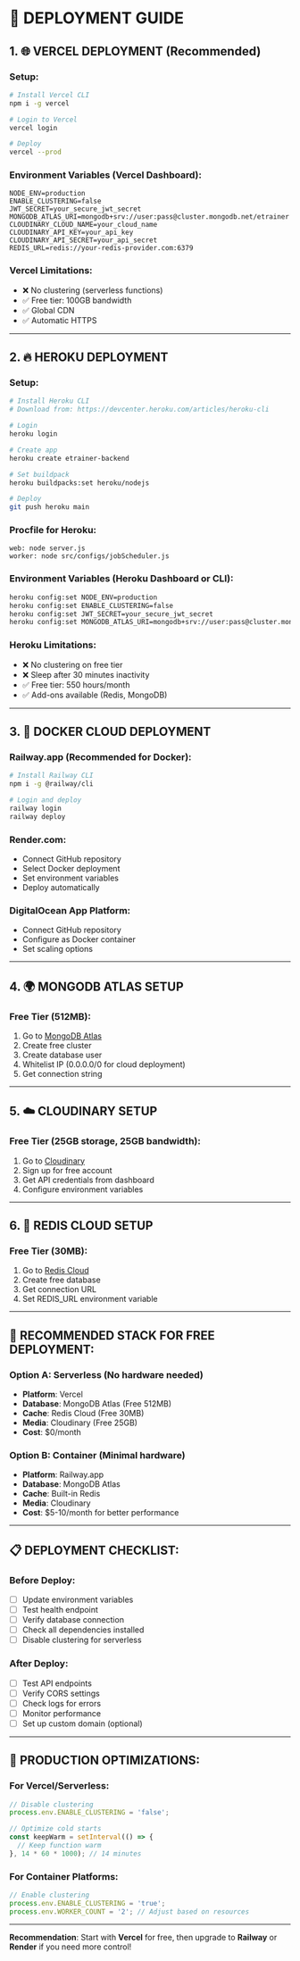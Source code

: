 # 🚀 DEPLOYMENT GUIDE

## 1. 🌐 VERCEL DEPLOYMENT (Recommended)

### Setup:
```bash
# Install Vercel CLI
npm i -g vercel

# Login to Vercel
vercel login

# Deploy
vercel --prod
```

### Environment Variables (Vercel Dashboard):
```
NODE_ENV=production
ENABLE_CLUSTERING=false
JWT_SECRET=your_secure_jwt_secret
MONGODB_ATLAS_URI=mongodb+srv://user:pass@cluster.mongodb.net/etrainer
CLOUDINARY_CLOUD_NAME=your_cloud_name
CLOUDINARY_API_KEY=your_api_key
CLOUDINARY_API_SECRET=your_api_secret
REDIS_URL=redis://your-redis-provider.com:6379
```

### Vercel Limitations:
- ❌ No clustering (serverless functions)
- ✅ Free tier: 100GB bandwidth
- ✅ Global CDN
- ✅ Automatic HTTPS

---

## 2. 🔥 HEROKU DEPLOYMENT

### Setup:
```bash
# Install Heroku CLI
# Download from: https://devcenter.heroku.com/articles/heroku-cli

# Login
heroku login

# Create app
heroku create etrainer-backend

# Set buildpack
heroku buildpacks:set heroku/nodejs

# Deploy
git push heroku main
```

### Procfile for Heroku:
```
web: node server.js
worker: node src/configs/jobScheduler.js
```

### Environment Variables (Heroku Dashboard or CLI):
```bash
heroku config:set NODE_ENV=production
heroku config:set ENABLE_CLUSTERING=false
heroku config:set JWT_SECRET=your_secure_jwt_secret
heroku config:set MONGODB_ATLAS_URI=mongodb+srv://user:pass@cluster.mongodb.net/etrainer
```

### Heroku Limitations:
- ❌ No clustering on free tier
- ❌ Sleep after 30 minutes inactivity
- ✅ Free tier: 550 hours/month
- ✅ Add-ons available (Redis, MongoDB)

---

## 3. 🐳 DOCKER CLOUD DEPLOYMENT

### Railway.app (Recommended for Docker):
```bash
# Install Railway CLI
npm i -g @railway/cli

# Login and deploy
railway login
railway deploy
```

### Render.com:
- Connect GitHub repository
- Select Docker deployment
- Set environment variables
- Deploy automatically

### DigitalOcean App Platform:
- Connect GitHub repository
- Configure as Docker container
- Set scaling options

---

## 4. 🌍 MONGODB ATLAS SETUP

### Free Tier (512MB):
1. Go to [MongoDB Atlas](https://cloud.mongodb.com)
2. Create free cluster
3. Create database user
4. Whitelist IP (0.0.0.0/0 for cloud deployment)
5. Get connection string

---

## 5. ☁️ CLOUDINARY SETUP

### Free Tier (25GB storage, 25GB bandwidth):
1. Go to [Cloudinary](https://cloudinary.com)
2. Sign up for free account
3. Get API credentials from dashboard
4. Configure environment variables

---

## 6. 🔴 REDIS CLOUD SETUP

### Free Tier (30MB):
1. Go to [Redis Cloud](https://redis.com/redis-enterprise-cloud/)
2. Create free database
3. Get connection URL
4. Set REDIS_URL environment variable

---

## 🎯 RECOMMENDED STACK FOR FREE DEPLOYMENT:

### Option A: Serverless (No hardware needed)
- **Platform**: Vercel
- **Database**: MongoDB Atlas (Free 512MB)
- **Cache**: Redis Cloud (Free 30MB)
- **Media**: Cloudinary (Free 25GB)
- **Cost**: $0/month

### Option B: Container (Minimal hardware)
- **Platform**: Railway.app
- **Database**: MongoDB Atlas
- **Cache**: Built-in Redis
- **Media**: Cloudinary
- **Cost**: $5-10/month for better performance

---

## 📋 DEPLOYMENT CHECKLIST:

### Before Deploy:
- [ ] Update environment variables
- [ ] Test health endpoint
- [ ] Verify database connection
- [ ] Check all dependencies installed
- [ ] Disable clustering for serverless

### After Deploy:
- [ ] Test API endpoints
- [ ] Verify CORS settings
- [ ] Check logs for errors
- [ ] Monitor performance
- [ ] Set up custom domain (optional)

---

## 🔧 PRODUCTION OPTIMIZATIONS:

### For Vercel/Serverless:
```javascript
// Disable clustering
process.env.ENABLE_CLUSTERING = 'false';

// Optimize cold starts
const keepWarm = setInterval(() => {
  // Keep function warm
}, 14 * 60 * 1000); // 14 minutes
```

### For Container Platforms:
```javascript
// Enable clustering
process.env.ENABLE_CLUSTERING = 'true';
process.env.WORKER_COUNT = '2'; // Adjust based on resources
```

---

**Recommendation**: Start with **Vercel** for free, then upgrade to **Railway** or **Render** if you need more control!
